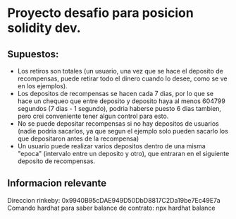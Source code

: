 # Proyecto desafio para posicion solidity dev.

## Supuestos:

- Los retiros son totales (un usuario, una vez que se hace el deposito de recompensas, puede retirar todo el dinero cuando lo desee, como se ve en los ejemplos).
- Los depositos de recompensas se hacen cada 7 dias, por lo que se hace un chequeo que entre deposito y deposito haya al menos 604799 segundos (7 dias - 1 segundo), podria haberse puesto 6 dias tambien, pero crei conveniente tener algun control para esto.
- No se puede depositar recompensas si no hay depositos de usuarios (nadie podria sacarlos, ya que segun el ejemplo solo pueden sacarlo los que depositaron antes de la recompensa)
- Un usuario puede realizar varios depositos dentro de una misma "epoca" (intervalo entre un deposito y otro), que entraran en el siguiente deposito de recompensas.

## Informacion relevante

Direccion rinkeby: 0x9940B95cDAE949D50DbD8817C2Da19be7Ec49E7a
Comando hardhat para saber balance de contrato: npx hardhat balance


